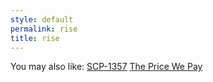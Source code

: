 ```yaml
---
style: default
permalink: rise
title: rise
---
```

You may also like:
[SCP-1357](http://scp-wiki.net/scp-1357)
[The Price We Pay](http://scp-wiki.net/the-price-we-pay)